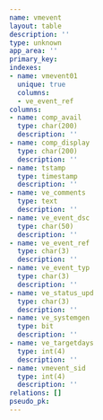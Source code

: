 ```yaml
---
name: vmevent
layout: table
description: ''
type: unknown
app_area: ''
primary_key: 
indexes:
- name: vmevent01
  unique: true
  columns:
  - ve_event_ref
columns:
- name: comp_avail
  type: char(200)
  description: ''
- name: comp_display
  type: char(200)
  description: ''
- name: tstamp
  type: timestamp
  description: ''
- name: ve_comments
  type: text
  description: ''
- name: ve_event_dsc
  type: char(50)
  description: ''
- name: ve_event_ref
  type: char(3)
  description: ''
- name: ve_event_typ
  type: char(3)
  description: ''
- name: ve_status_upd
  type: char(3)
  description: ''
- name: ve_systemgen
  type: bit
  description: ''
- name: ve_targetdays
  type: int(4)
  description: ''
- name: vmevent_sid
  type: int(4)
  description: ''
relations: []
pseudo_pk: 
---
```


